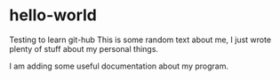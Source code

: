 # hello-world
Testing to learn git-hub
This is some random text about me, I just wrote plenty of stuff about my personal things.

I am adding some useful documentation about my program.
